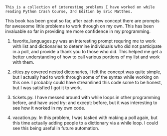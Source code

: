     This is a collection of interesting problems I have worked on while reading Python Crash Course, 3rd Edition by Eric Matthes.
This book has been great so far, after each new concept there are prompts for aweseome little problems to work through on my own. This has been invaluable so far in providing me more confidence in my programming.

1. favorite_languages.py was an interesting prompt requring me to work with list and dictionaries to determine individuals who did not participate in a poll, and provide a thank you to those who did. This helped me get a better understanding of how to call various portions of my list and work with them.

2.  cities.py covered nested dictonaries, I felt the concept was quite simple, but I actually had to work through some of the syntax while working on this one. I probably could have streamlined this code some to be honest, but I was satisfied I got it to work. 

3. tickets.py. I have messed around with while loops in other programming before, and have used try: and except: before, but it was interesting to see how it worked in my own code.

4. vacation.py. In this problem, I was tasked with making a poll again, but this time actually adding people to a dictionary via a while loop. I could see this being useful in future automation. 
